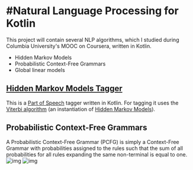 #Natural Language Processing for Kotlin
===================
This project will contain several NLP algorithms, which I studied during Columbia University's MOOC on Coursera, written in Kotlin.

 - Hidden Markov Models
 - Probabilistic Context-Free Grammars
 - Global linear models

[Hidden Markov Models Tagger](https://github.com/IgorPidik/NLP-Kotlin/tree/master/src/HMM_Tagger)
----------------------------

This is a [Part of Speech](http://en.wikipedia.org/wiki/Part-of-speech_tagging) tagger written in Kotlin. For tagging it uses the [Viterbi algorithm](http://en.wikipedia.org/wiki/Viterbi_algorithm) (an instantiation of [Hidden Markov Models](http://en.wikipedia.org/wiki/Hidden_Markov_model)).



Probabilistic Context-Free Grammars
----------------------------------

A Probabilistic Context-Free Grammar (PCFG) is simply a Context-Free Grammar with probabilities assigned to the rules such that the sum of all probabilities for all rules expanding the same non-terminal is equal to one. 
![img](http://conglang.github.io/img/note_nlp_a_probabilistic_context_free_grammar.png)
![img](http://www.pling.org.uk/cs/com6791img/phrasestructuretree.png)

